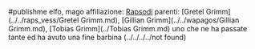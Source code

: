 #publishme 
elfo, mago
affiliazione: [Rapsodi](../../raps_vess/Rapsodi.md)
parenti: [Gretel Grimm](../../raps_vess/Gretel Grimm.md), [Gillian Grimm](../../wapagos/Gillian Grimm.md), [Tobias Grimm](../Tobias Grimm.md)
uno che ne ha passate tante ed ha avuto una fine barbina (../../../../not found)